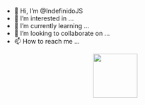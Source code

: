- 👋 Hi, I’m @IndefinidoJS
- 👀 I’m interested in ...
- 🌱 I’m currently learning ...
- 💞️ I’m looking to collaborate on ...
- 📫 How to reach me ...

<!---
IndefinidoJS/IndefinidoJS is a ✨ special ✨ repository because its `README.md` (this file) appears on your GitHub profile.
You can click the Preview link to take a look at your changes.
--->
<p align="center"> 
<a href="https://github.com/IndefinidoJS"><img src="http://readme-typing-svg.herokuapp.com?font=mono&size=15&duration=4000&color=[00FFFF]&center=falso&vCenter=falso&lines=Trunks♥︎++;𝙷𝚘𝚕𝚊+𝚂𝚘𝚢+『⿻ŦŘỮŇҜŞ ĐΔŘҜ』🐺Blé+𝒖𝒏+𝒈𝒖𝒔𝒕𝒐+🥀+𝐋𝐨𝐯𝐞" height="100px"></a> 
</p>
<img
![GitHub Streak](https://streak-stats.demolab.com?user=IndefinidoJS&theme=radical&border=000000ED)
